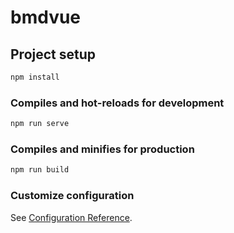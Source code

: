 # bmdvue

## Project setup

```sh
npm install
```

### Compiles and hot-reloads for development

```sh
npm run serve
```

### Compiles and minifies for production

```sh
npm run build
```

### Customize configuration

See [Configuration Reference](https://cli.vuejs.org/config/).
